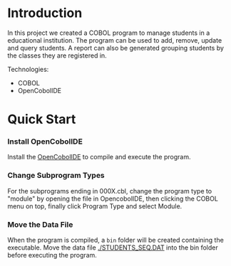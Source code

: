 # Introduction

In this project we created a COBOL program to manage students in a educational institution. The program can be used to add, remove, update and query students.
A report can also be generated grouping students by the classes they are registered in.

Technologies:

- COBOL
- OpenCobolIDE

# Quick Start

### Install OpenCobolIDE

Install the [OpenCobolIDE](https://launchpad.net/cobcide/+download) to compile and execute the program.

### Change Subprogram Types

For the subprograms ending in 000X.cbl, change the program type to "module" by opening the file in OpencobolIDE, then clicking the COBOL menu on top, finally click Program Type and select Module.

### Move the Data File

When the program is compiled, a `bin` folder will be created containing the executable. Move the data file [./STUDENTS_SEQ.DAT](./STUDENTS_SEQ.DAT) into the bin folder before executing the program.
